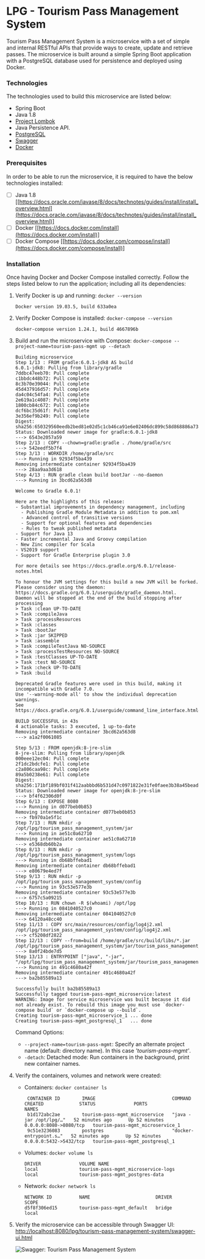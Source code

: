 # LPG - Tourism Pass Management System
Tourism Pass Management System is a microservice with a set of simple and internal RESTful APIs that provide ways to create, update and retrieve passes. The microservice is built around a simple Spring Boot application with a PostgreSQL database used for persistence and deployed using Docker.

### Technologies
The technologies used to build this microservice are listed below:
* Spring Boot
* Java 1.8
* [Project Lombok](https://projectlombok.org)
* Java Persistence API.
* [PostgreSQL](https://www.postgresql.org)
* [Swagger](https://swagger.io)
* [Docker](https://www.docker.com)


### Prerequisites
In order to be able to run the microservice, it is required to have the below technologies installed:
- [ ] Java 1.8 [[https://docs.oracle.com/javase/8/docs/technotes/guides/install/install_overview.html](https://docs.oracle.com/javase/8/docs/technotes/guides/install/install_overview.html)]
- [ ] Docker [[https://docs.docker.com/install](https://docs.docker.com/install)]
- [ ] Docker Compose [[https://docs.docker.com/compose/install](https://docs.docker.com/compose/install)]

### Installation
Once having Docker and Docker Compose installed correctly. Follow the steps listed below to run the application; including all its dependencies:
1. Verify Docker is up and running:
    ```docker --version```
    ```
    Docker version 19.03.5, build 633a0ea
    ```
2. Verify Docker Compose is installed: 
    ```docker-compose --version```
     ```
     docker-compose version 1.24.1, build 4667896b
     ```
3. Build and run the microservice with Compose:
    ```docker-compose --project-name=tourism-pass-mgmt up --detach```
    ```
   Building microservice
   Step 1/13 : FROM gradle:6.0.1-jdk8 AS build
   6.0.1-jdk8: Pulling from library/gradle
   7ddbc47eeb70: Pull complete
   c1bbdc448b72: Pull complete
   8c3b70e39044: Pull complete
   45d437916d57: Pull complete
   da4c04c54fa4: Pull complete
   2e619a1c4087: Pull complete
   1800cb84c672: Pull complete
   dcf6bc35d61f: Pull complete
   3e356ef9b249: Pull complete
   Digest: sha256:650329560eedb2bed81e02d5c1cb46ca91e6e02406dc899c58d868886a73b43e
   Status: Downloaded newer image for gradle:6.0.1-jdk8
    ---> 6543e2057a59
   Step 2/13 : COPY --chown=gradle:gradle . /home/gradle/src
    ---> 542eedf5b7f4
   Step 3/13 : WORKDIR /home/gradle/src
    ---> Running in 92934f5ba439
   Removing intermediate container 92934f5ba439
    ---> 28aa9aa3d618
   Step 4/13 : RUN gradle clean build bootJar --no-daemon
    ---> Running in 3bcd62a563d8
   
   Welcome to Gradle 6.0.1!
   
   Here are the highlights of this release:
    - Substantial improvements in dependency management, including
      - Publishing Gradle Module Metadata in addition to pom.xml
      - Advanced control of transitive versions
      - Support for optional features and dependencies
      - Rules to tweak published metadata
    - Support for Java 13
    - Faster incremental Java and Groovy compilation
    - New Zinc compiler for Scala
    - VS2019 support
    - Support for Gradle Enterprise plugin 3.0
   
   For more details see https://docs.gradle.org/6.0.1/release-notes.html
   
   To honour the JVM settings for this build a new JVM will be forked. Please consider using the daemon: https://docs.gradle.org/6.0.1/userguide/gradle_daemon.html.
   Daemon will be stopped at the end of the build stopping after processing
   > Task :clean UP-TO-DATE
   > Task :compileJava
   > Task :processResources
   > Task :classes
   > Task :bootJar
   > Task :jar SKIPPED
   > Task :assemble
   > Task :compileTestJava NO-SOURCE
   > Task :processTestResources NO-SOURCE
   > Task :testClasses UP-TO-DATE
   > Task :test NO-SOURCE
   > Task :check UP-TO-DATE
   > Task :build
   
   Deprecated Gradle features were used in this build, making it incompatible with Gradle 7.0.
   Use '--warning-mode all' to show the individual deprecation warnings.
   See https://docs.gradle.org/6.0.1/userguide/command_line_interface.html#sec:command_line_warnings
   
   BUILD SUCCESSFUL in 43s
   4 actionable tasks: 3 executed, 1 up-to-date
   Removing intermediate container 3bcd62a563d8
    ---> a1a2f0061085
   
   Step 5/13 : FROM openjdk:8-jre-slim
   8-jre-slim: Pulling from library/openjdk
   000eee12ec04: Pull complete
   2f1dc2bdcfe1: Pull complete
   c2a806caa98c: Pull complete
   89a5b0238e61: Pull complete
   Digest: sha256:171bf189bf031f412aabbbd6b531d47c0971822e31fe0faee3b38a45bead8b53
   Status: Downloaded newer image for openjdk:8-jre-slim
    ---> bf4f62306d0f
   Step 6/13 : EXPOSE 8080
    ---> Running in d077beb0b853
   Removing intermediate container d077beb0b853
    ---> fb970a1e5f1c
   Step 7/13 : RUN mkdir -p /opt/lpg/tourism_pass_management_system/jar
    ---> Running in ae51c0a62710
   Removing intermediate container ae51c0a62710
    ---> e5368db60b2a
   Step 8/13 : RUN mkdir -p /opt/lpg/tourism_pass_management_system/logs
    ---> Running in db68bffebad1
   Removing intermediate container db68bffebad1
    ---> e80679e4ed7f
   Step 9/13 : RUN mkdir -p /opt/lpg/tourism_pass_management_system/config
    ---> Running in 93c53e577e3b
   Removing intermediate container 93c53e577e3b
    ---> 6757c5a09215
   Step 10/13 : RUN chown -R $(whoami) /opt/lpg
    ---> Running in 0841040527c0
   Removing intermediate container 0841040527c0
    ---> 64120a48cc40
   Step 11/13 : COPY src/main/resources/config/log4j2.xml /opt/lpg/tourism_pass_management_system/config/log4j2.xml
    ---> cf5208df2822
   Step 12/13 : COPY --from=build /home/gradle/src/build/libs/*.jar /opt/lpg/tourism_pass_management_system/jar/tourism_pass_management_system.jar
    ---> 8a0f24bde7d5
   Step 13/13 : ENTRYPOINT ["java", "-jar", "/opt/lpg/tourism_pass_management_system/jar/tourism_pass_management_system.jar"]
    ---> Running in 491c4680a42f
   Removing intermediate container 491c4680a42f
    ---> ba2b85589a13
   
   Successfully built ba2b85589a13
   Successfully tagged tourism-pass-mgmt_microservice:latest
   WARNING: Image for service microservice was built because it did not already exist. To rebuild this image you must use `docker-compose build` or `docker-compose up --build`.
   Creating tourism-pass-mgmt_microservice_1 ... done
   Creating tourism-pass-mgmt_postgresql_1   ... done
   ```
   Command Options:
   * ```--project-name=tourism-pass-mgmt```: Specify an alternate project name (default: directory name). In this case _'tourism-pass-mgmt'_.
   * ```-detach```: Detached mode: Run containers in the background, print new container names.
 4. Verify the containers, volumes and network were created:
    * Containers: ```docker container ls```
        ```
         CONTAINER ID        IMAGE                            COMMAND                  CREATED             STATUS              PORTS                    NAMES
         b1d172abc2ae        tourism-pass-mgmt_microservice   "java -jar /opt/lpg/…"   52 minutes ago      Up 52 minutes       0.0.0.0:8080->8080/tcp   tourism-pass-mgmt_microservice_1
         9c51e3236083        postgres                         "docker-entrypoint.s…"   52 minutes ago      Up 52 minutes       0.0.0.0:5432->5432/tcp   tourism-pass-mgmt_postgresql_1
        ```
    * Volumes: ```docker volume ls```
        ```
        DRIVER              VOLUME NAME
        local               tourism-pass-mgmt_microservice-logs
        local               tourism-pass-mgmt_postgres-data
        ```
    * Network: ```docker network ls```
        ```
        NETWORK ID          NAME                        DRIVER              SCOPE
        d5f8f306ed15        tourism-pass-mgmt_default   bridge              local
        ```
5. Verify the microservice can be accessible through Swagger UI:
    [http://localhost:8080/lpg/tourism-pass-management-system/swagger-ui.html](http://localhost:8080/lpg/tourism-pass-management-system/swagger-ui.html)
    
    ![Swagger: Tourism Pass Management System](misc/images/Swagger-TourismPassManagementSystem.jpg)
